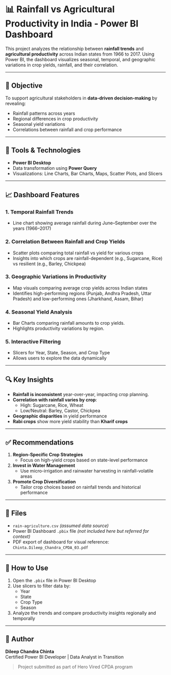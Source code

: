 # 📊 Rainfall vs Agricultural Productivity in India - Power BI Dashboard

This project analyzes the relationship between **rainfall trends** and **agricultural productivity** across Indian states from 1966 to 2017. Using Power BI, the dashboard visualizes seasonal, temporal, and geographic variations in crop yields, rainfall, and their correlation.

---

## 🌾 Objective

To support agricultural stakeholders in **data-driven decision-making** by revealing:

- Rainfall patterns across years
- Regional differences in crop productivity
- Seasonal yield variations
- Correlations between rainfall and crop performance

---

## 🧰 Tools & Technologies

- **Power BI Desktop**
- Data transformation using **Power Query**
- Visualizations: Line Charts, Bar Charts, Maps, Scatter Plots, and Slicers

---

## 📈 Dashboard Features

### 1. **Temporal Rainfall Trends**
- Line chart showing average rainfall during June–September over the years (1966–2017)

### 2. **Correlation Between Rainfall and Crop Yields**
- Scatter plots comparing total rainfall vs yield for various crops
- Insights into which crops are rainfall-dependent (e.g., Sugarcane, Rice) vs resilient (e.g., Barley, Chickpea)

### 3. **Geographic Variations in Productivity**
- Map visuals comparing average crop yields across Indian states
- Identifies high-performing regions (Punjab, Andhra Pradesh, Uttar Pradesh) and low-performing ones (Jharkhand, Assam, Bihar)

### 4. **Seasonal Yield Analysis**
- Bar Charts comparing rainfall amounts to crop yields.
- Highlights productivity variations by region.

### 5. **Interactive Filtering**
- Slicers for Year, State, Season, and Crop Type
- Allows users to explore the data dynamically

---

## 🔍 Key Insights

- **Rainfall is inconsistent** year-over-year, impacting crop planning.
- **Correlation with rainfall varies by crop**:
  - High: Sugarcane, Rice, Wheat
  - Low/Neutral: Barley, Castor, Chickpea
- **Geographic disparities** in yield performance
- **Rabi crops** show more yield stability than **Kharif crops**

---

## ✅ Recommendations

1. **Region-Specific Crop Strategies**
   - Focus on high-yield crops based on state-level performance
2. **Invest in Water Management**
   - Use micro-irrigation and rainwater harvesting in rainfall-volatile areas
3. **Promote Crop Diversification**
   - Tailor crop choices based on rainfall trends and historical performance

---

## 📂 Files

- `rain-agriculture.csv` *(assumed data source)*
- Power BI Dashboard `.pbix` file *(not included here but referred for context)*
- PDF export of dashboard for visual reference: `Chinta.Dileep_Chandra_CPDA_03.pdf`

---

## 📌 How to Use

1. Open the `.pbix` file in Power BI Desktop
2. Use slicers to filter data by:
   - Year
   - State
   - Crop Type
   - Season
3. Analyze the trends and compare productivity insights regionally and temporally

---

## 🧠 Author

**Dileep Chandra Chinta**  
Certified Power BI Developer | Data Analyst in Transition  
> Project submitted as part of Hero Vired CPDA program
